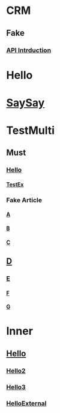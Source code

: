 # CRM
## Fake
### [API Intrduction](introduction.md)
# Hello
# [SaySay](introduction.md)
# TestMulti
## Must
### [Hello](hello.md)
#### [TestEx](https://hello.dad)
### Fake Article
#### [A](a.md)
#### [B](b.md)
#### [C](c.md)
## [D](d.md)
### [E](e.md)
#### [F](f.md)
#### [G](g.md)
# Inner
## [Hello](inner/hello.md)
### [Hello2](inner/hello2.md)
### [Hello3](inner/hello3.md)
### [HelloExternal](https://hello.apsx)